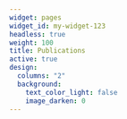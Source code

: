 ```yaml
---
widget: pages
widget_id: my-widget-123
headless: true
weight: 100
title: Publications
active: true
design:
  columns: "2"
  background:
    text_color_light: false
    image_darken: 0
---
```

